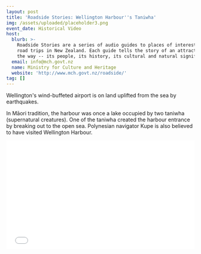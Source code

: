 ```yaml
---
layout: post
title: 'Roadside Stories: Wellington Harbour''s Taniwha'
img: /assets/uploaded/placeholder3.png
event_date: Historical Video
host:
  blurb: >-
    Roadside Stories are a series of audio guides to places of interest on major
    road trips in New Zealand. Each guide tells the story of an attraction along
    the way -- its people, its history, its cultural and natural significance.
  email: info@mch.govt.nz
  name: Ministry for Culture and Heritage
  website: 'http://www.mch.govt.nz/roadside/'
tag: []
---
```

Wellington's wind-buffeted airport is on land uplifted from the sea by earthquakes. 

In Māori tradition, the harbour was once a lake occupied by two taniwha (supernatural creatures). One of the taniwha created the harbour entrance by breaking out to the open sea. Polynesian navigator Kupe is also believed to have visited Wellington Harbour.

<iframe style="width: 100%; 
height: 30.25vw;" src="//www.youtube.com/watch?v=VDCQGwqwrsM" frameborder="0" allowfullscreen></iframe>
